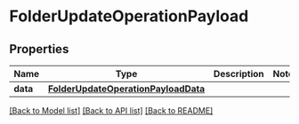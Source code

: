 # FolderUpdateOperationPayload

## Properties
Name | Type | Description | Notes
------------ | ------------- | ------------- | -------------
**data** | [**FolderUpdateOperationPayloadData**](FolderUpdateOperationPayloadData.md) |  | 

[[Back to Model list]](../README.md#documentation-for-models) [[Back to API list]](../README.md#documentation-for-api-endpoints) [[Back to README]](../README.md)


